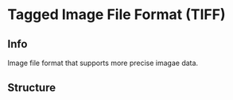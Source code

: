 # Tagged Image File Format (TIFF)

## Info
Image file format that supports more precise imagae data.

## Structure
